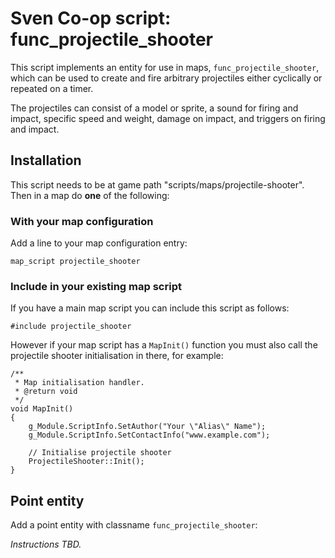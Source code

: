# Sven Co-op script: func_projectile_shooter

This script implements an entity for use in maps, `func_projectile_shooter`, which can be used to create and fire arbitrary projectiles either cyclically or repeated on a timer.

The projectiles can consist of a model or sprite, a sound for firing and impact, specific speed and weight, damage on impact, and triggers on firing and impact.

## Installation

This script needs to be at game path "scripts/maps/projectile-shooter". Then in a map do **one** of the following:

### With your map configuration

Add a line to your map configuration entry:

```
map_script projectile_shooter
```

### Include in your existing map script

If you have a main map script you can include this script as follows:

```
#include projectile_shooter
```

However if your map script has a `MapInit()` function you must also call the projectile shooter initialisation in there, for example:

```
/**
 * Map initialisation handler.
 * @return void
 */
void MapInit()
{
    g_Module.ScriptInfo.SetAuthor("Your \"Alias\" Name");
    g_Module.ScriptInfo.SetContactInfo("www.example.com");

    // Initialise projectile shooter
    ProjectileShooter::Init();
}
```

## Point entity

Add a point entity with classname `func_projectile_shooter`:

*Instructions TBD.*
